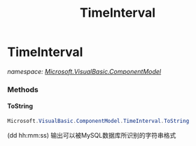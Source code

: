 ﻿---
title: TimeInterval
---

# TimeInterval
_namespace: [Microsoft.VisualBasic.ComponentModel](N-Microsoft.VisualBasic.ComponentModel.html)_





### Methods

#### ToString
```csharp
Microsoft.VisualBasic.ComponentModel.TimeInterval.ToString
```
(dd hh:mm:ss) 输出可以被MySQL数据库所识别的字符串格式


